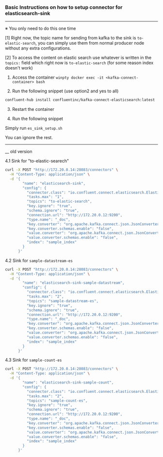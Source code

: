 ### Basic Instructions on how to setup connector for elasticsearch-sink

---

※ You only need to do this one time 

[1] Right now, the topic name for sending from kafka to the sink is `to-elastic-search`, you can simply use them from normal producer node without any extra configurations.

[2] To access the content on elastic search use whatever is written in the `topics:` field which right now is `to-elastic-search` (for some reason index doesn't work)

1.  Access the container
    `winpty docker exec -it <kafka-connect-container> bash`

2.  Run the following snippet (use option2 and yes to all)

```bash
confluent-hub install confluentinc/kafka-connect-elasticsearch:latest
```

3. Restart the container

4. Run the following snippet

Simply run `es_sink_setup.sh`

You can ignore the rest.

------
__ old version

4.1 Sink for "to-elastic-searech"

```bash
curl -X POST "http://172.20.0.14:28083/connectors" \
  -H "Content-Type: application/json" \
  -d '{
        "name": "elasticsearch-sink",
        "config": {
          "connector.class": "io.confluent.connect.elasticsearch.ElasticsearchSinkConnector",
          "tasks.max": "1",
          "topics": "to-elastic-search",
          "key.ignore": "true",
          "schema.ignore": "true",
          "connection.url": "http://172.20.0.12:9200",
          "type.name": "_doc",
          "key.converter": "org.apache.kafka.connect.json.JsonConverter",
          "key.converter.schemas.enable": "false",
          "value.converter": "org.apache.kafka.connect.json.JsonConverter",
          "value.converter.schemas.enable": "false",
          "index": "sample_index"
        }
      }'
```

4.2 Sink for `sample-datastream-es`

```bash
curl -X POST "http://172.20.0.14:28083/connectors" \
  -H "Content-Type: application/json" \
  -d '{
        "name": "elasticsearch-sink-sample-datastream",
        "config": {
          "connector.class": "io.confluent.connect.elasticsearch.ElasticsearchSinkConnector",
          "tasks.max": "2",
          "topics": "sample-datastream-es",
          "key.ignore": "true",
          "schema.ignore": "true",
          "connection.url": "http://172.20.0.12:9200",
          "type.name": "_doc",
          "key.converter": "org.apache.kafka.connect.json.JsonConverter",
          "key.converter.schemas.enable": "false",
          "value.converter": "org.apache.kafka.connect.json.JsonConverter",
          "value.converter.schemas.enable": "false",
          "index": "sample_index"
        }
      }'
```
4.3 Sink for `sample-count-es`
```bash
curl -X POST "http://172.20.0.14:28083/connectors" \
  -H "Content-Type: application/json" \
  -d '{
        "name": "elasticsearch-sink-sample-count",
        "config": {
          "connector.class": "io.confluent.connect.elasticsearch.ElasticsearchSinkConnector",
          "tasks.max": "2",
          "topics": "sample-count-es",
          "key.ignore": "true",
          "schema.ignore": "true",
          "connection.url": "http://172.20.0.12:9200",
          "type.name": "_doc",
          "key.converter": "org.apache.kafka.connect.json.JsonConverter",
          "key.converter.schemas.enable": "false",
          "value.converter": "org.apache.kafka.connect.json.JsonConverter",
          "value.converter.schemas.enable": "false",
          "index": "sample_index"
        }
      }'
  ```